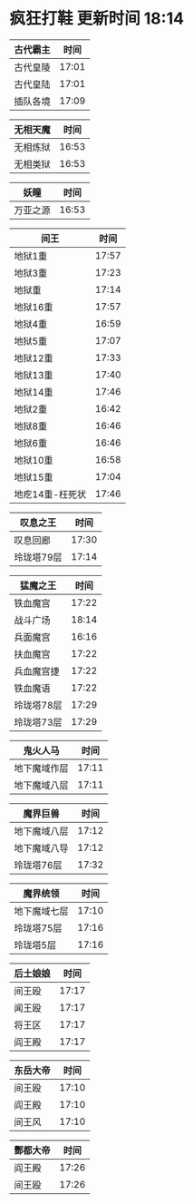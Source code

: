 # 疯狂打鞋 更新时间 18:14

| 古代霸主   | 时间    |
|--------|-------|
| 古代皇陵 | 17:01 |
| 古代皇陆 | 17:01 |
| 插队各境 | 17:09 |

| 无相天魔   | 时间    |
|--------|-------|
| 无相炼狱 | 16:53 |
| 无相类狱 | 16:53 |

| 妖瞳   | 时间    |
|--------|-------|
| 万亚之源 | 16:53 |

| 间王   | 时间    |
|--------|-------|
| 地狱1重 | 17:57 |
| 地狱3重 | 17:23 |
| 地狱重 | 17:14 |
| 地狱16重 | 17:57 |
| 地狱4重 | 16:59 |
| 地狱5重 | 17:07 |
| 地狱12重 | 17:33 |
| 地狱13重 | 17:40 |
| 地狱14重 | 17:46 |
| 地狱2重 | 16:42 |
| 地狱8重 | 16:46 |
| 地狱6重 | 16:46 |
| 地狱10重 | 16:58 |
| 地狱15重 | 17:04 |
| 地疙14重-枉死状 | 17:46 |

| 叹息之王   | 时间    |
|--------|-------|
| 叹息回廊 | 17:30 |
| 玲珑塔79层 | 17:14 |

| 猛魔之王   | 时间    |
|--------|-------|
| 铁血魔宫 | 17:22 |
| 战斗广场 | 18:14 |
| 兵面魔宫 | 16:16 |
| 扶血魔宫 | 17:22 |
| 兵血魔宫捷 | 17:22 |
| 铁血魔语 | 17:22 |
| 玲珑塔78层 | 17:29 |
| 玲珑塔73层 | 17:29 |

| 鬼火人马   | 时间    |
|--------|-------|
| 地下魔域作层 | 17:11 |
| 地下魔域八层 | 17:11 |

| 魔界巨兽   | 时间    |
|--------|-------|
| 地下魔域八层 | 17:12 |
| 地下魔域八导 | 17:12 |
| 玲珑塔76层 | 17:32 |

| 魔界统领   | 时间    |
|--------|-------|
| 地下魔域七层 | 17:10 |
| 玲珑塔75层 | 17:16 |
| 玲珑塔5层 | 17:16 |

| 后土娘娘   | 时间    |
|--------|-------|
| 间王殴 | 17:17 |
| 闻王殴 | 17:17 |
| 将王区 | 17:17 |
| 阎王殿 | 17:17 |

| 东岳大帝   | 时间    |
|--------|-------|
| 间王殴 | 17:10 |
| 阎王殿 | 17:10 |
| 间王风 | 17:10 |

| 酆都大帝   | 时间    |
|--------|-------|
| 阎王殿 | 17:26 |
| 间王殴 | 17:26 |